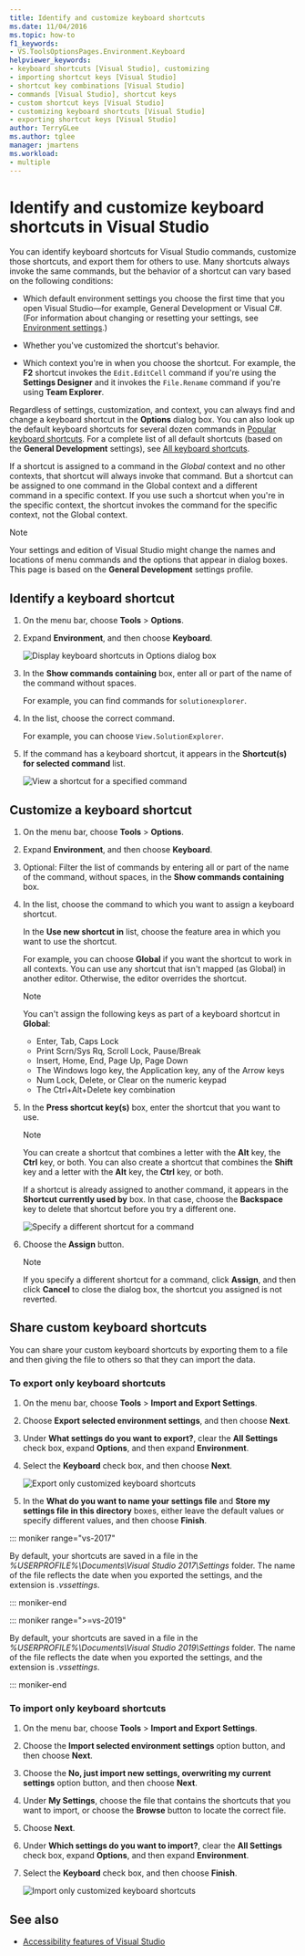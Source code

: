 ```yaml
---
title: Identify and customize keyboard shortcuts
ms.date: 11/04/2016
ms.topic: how-to
f1_keywords:
- VS.ToolsOptionsPages.Environment.Keyboard
helpviewer_keywords:
- keyboard shortcuts [Visual Studio], customizing
- importing shortcut keys [Visual Studio]
- shortcut key combinations [Visual Studio]
- commands [Visual Studio], shortcut keys
- custom shortcut keys [Visual Studio]
- customizing keyboard shortcuts [Visual Studio]
- exporting shortcut keys [Visual Studio]
author: TerryGLee
ms.author: tglee
manager: jmartens
ms.workload:
- multiple
---
```

# Identify and customize keyboard shortcuts in Visual Studio

You can identify keyboard shortcuts for Visual Studio commands, customize those shortcuts, and export them for others to use. Many shortcuts always invoke the same commands, but the behavior of a shortcut can vary based on the following conditions:

- Which default environment settings you choose the first time that you open Visual Studio&mdash;for example, General Development or Visual C#. (For information about changing or resetting your settings, see [Environment settings](environment-settings.md).)

- Whether you've customized the shortcut's behavior.

- Which context you're in when you choose the shortcut. For example, the **F2** shortcut invokes the `Edit.EditCell` command if you're using the **Settings Designer** and it invokes the `File.Rename` command if you're using **Team Explorer**.

Regardless of settings, customization, and context, you can always find and change a keyboard shortcut in the **Options** dialog box. You can also look up the default keyboard shortcuts for several dozen commands in [Popular keyboard shortcuts](../ide/default-keyboard-shortcuts-for-frequently-used-commands-in-visual-studio.md). For a complete list of all default shortcuts (based on the **General Development** settings), see [All keyboard shortcuts](../ide/default-keyboard-shortcuts-in-visual-studio.md).

If a shortcut is assigned to a command in the *Global* context and no other contexts, that shortcut will always invoke that command. But a shortcut can be assigned to one command in the Global context and a different command in a specific context. If you use such a shortcut when you're in the specific context, the shortcut invokes the command for the specific context, not the Global context.

> [!NOTE]
> Your settings and edition of Visual Studio might change the names and locations of menu commands and the options that appear in dialog boxes. This page is based on the **General Development** settings profile.

## Identify a keyboard shortcut

1. On the menu bar, choose **Tools** > **Options**.

2. Expand **Environment**, and then choose **Keyboard**.

   ![Display keyboard shortcuts in Options dialog box](../ide/media/optionskeyboard.png)

3. In the **Show commands containing** box, enter all or part of the name of the command without spaces.

   For example, you can find commands for `solutionexplorer`.

4. In the list, choose the correct command.

    For example, you can choose `View.SolutionExplorer`.

5. If the command has a keyboard shortcut, it appears in the **Shortcut(s) for selected command** list.

   ![View a shortcut for a specified command](../ide/media/viewshortcut.png)

## Customize a keyboard shortcut

1. On the menu bar, choose **Tools** > **Options**.

2. Expand **Environment**, and then choose **Keyboard**.

3. Optional: Filter the list of commands by entering all or part of the name of the command, without spaces, in the **Show commands containing** box.

4. In the list, choose the command to which you want to assign a keyboard shortcut.

   In the **Use new shortcut in** list, choose the feature area in which you want to use the shortcut.

   For example, you can choose **Global** if you want the shortcut to work in all contexts. You can use any shortcut that isn't mapped (as Global) in another editor. Otherwise, the editor overrides the shortcut.

   > [!NOTE]
   > You can't assign the following keys as part of a keyboard shortcut in **Global**:
   >
   > - Enter, Tab, Caps Lock
   > - Print Scrn/Sys Rq, Scroll Lock, Pause/Break
   > - Insert, Home, End, Page Up, Page Down
   > - The Windows logo key, the Application key, any of the Arrow keys
   > - Num Lock, Delete, or Clear on the numeric keypad
   > - The Ctrl+Alt+Delete key combination

6. In the **Press shortcut key(s)** box, enter the shortcut that you want to use.

    > [!NOTE]
    > You can create a shortcut that combines a letter with the **Alt** key, the **Ctrl** key, or both. You can also create a shortcut that combines the **Shift** key and a letter with the **Alt** key, the **Ctrl** key, or both.

     If a shortcut is already assigned to another command, it appears in the **Shortcut currently used by** box. In that case, choose the **Backspace** key to delete that shortcut before you try a different one.

    ![Specify a different shortcut for a command](../ide/media/reassignshortcut.png)

7. Choose the **Assign** button.

    > [!NOTE]
    > If you specify a different shortcut for a command, click **Assign**, and then click **Cancel** to close the dialog box, the shortcut you assigned is not reverted.

## Share custom keyboard shortcuts

You can share your custom keyboard shortcuts by exporting them to a file and then giving the file to others so that they can import the data.

### To export only keyboard shortcuts

1. On the menu bar, choose **Tools** > **Import and Export Settings**.

2. Choose **Export selected environment settings**, and then choose **Next**.

3. Under **What settings do you want to export?**, clear the **All Settings** check box, expand **Options**, and then expand **Environment**.

4. Select the **Keyboard** check box, and then choose **Next**.

   ![Export only customized keyboard shortcuts](../ide/media/exportshortcuts.png)

5. In the **What do you want to name your settings file** and **Store my settings file in this directory** boxes, either leave the default values or specify different values, and then choose **Finish**.

::: moniker range="vs-2017"

By default, your shortcuts are saved in a file in the *%USERPROFILE%\Documents\Visual Studio 2017\Settings* folder. The name of the file reflects the date when you exported the settings, and the extension is *.vssettings*.

::: moniker-end

::: moniker range=">=vs-2019"

By default, your shortcuts are saved in a file in the *%USERPROFILE%\Documents\Visual Studio 2019\Settings* folder. The name of the file reflects the date when you exported the settings, and the extension is *.vssettings*.

::: moniker-end

### To import only keyboard shortcuts

1. On the menu bar, choose **Tools** > **Import and Export Settings**.

2. Choose the **Import selected environment settings** option button, and then choose **Next**.

3. Choose the **No, just import new settings, overwriting my current settings** option button, and then choose **Next**.

4. Under **My Settings**, choose the file that contains the shortcuts that you want to import, or choose the **Browse** button to locate the correct file.

5. Choose **Next**.

6. Under **Which settings do you want to import?**, clear the **All Settings** check box, expand **Options**, and then expand **Environment**.

7. Select the **Keyboard** check box, and then choose **Finish**.

   ![Import only customized keyboard shortcuts](../ide/media/importshortcuts.png)

## See also

- [Accessibility features of Visual Studio](../ide/reference/accessibility-features-of-visual-studio.md)
